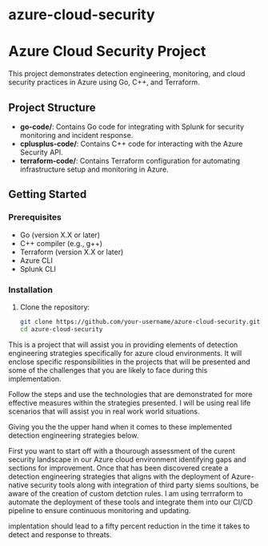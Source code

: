 # azure-cloud-security

# Azure Cloud Security Project

This project demonstrates detection engineering, monitoring, and cloud security practices in Azure using Go, C++, and Terraform.

## Project Structure

- **go-code/**: Contains Go code for integrating with Splunk for security monitoring and incident response.
- **cplusplus-code/**: Contains C++ code for interacting with the Azure Security API.
- **terraform-code/**: Contains Terraform configuration for automating infrastructure setup and monitoring in Azure.

## Getting Started

### Prerequisites

- Go (version X.X or later)
- C++ compiler (e.g., g++)
- Terraform (version X.X or later)
- Azure CLI
- Splunk CLI

### Installation

1. Clone the repository:
   ```bash
   git clone https://github.com/your-username/azure-cloud-security.git
   cd azure-cloud-security


  This is a project that will assist you in providing elements of detection engineering strategies specifically for azure cloud environments. It will enclose specific responsibilities in the projects that will be presented and some of the challenges that you are likely to face during this implementation.

  Follow the steps and use the technologies that are demonstrated for more effective measures within the strategies presented.
  I will be using real life scenarios that will assist you in real work world situations.

 Giving you the the upper hand when it comes to these implemented detection engineering strategies below.

 First you want to start off with a thourough assessment of the curent security landscape in our Azure cloud environment identifying gaps and sections for improvement. Once that has been discovered create a detection engineering strategies that aligns with the deployment of Azure-native security tools along with integration of third party siems soultions, be aware of  the creation of custom detction rules. I am using terrraform to automate the deployment of these tools and integrate them into our CI/CD pipeline to ensure continuous monitoring and updating.

 implentation should lead to a fifty percent reduction in the time it takes to detect and response to threats. 
